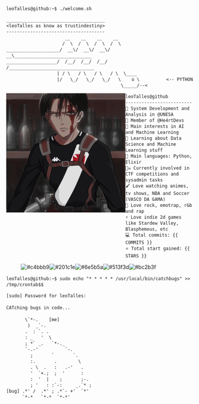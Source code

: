 ```console
leoTalles@github:~$ ./welcome.sh
```

```
_____________________________________
<leoTalles as know as trustindestiny>
------------------------------------- 
                      __    __    __    __
                     /  \  /  \  /  \  /  \
____________________/  __\/  __\/  __\/  __\_____________________________
___________________/  /__/  /__/  /__/  /________________________________
                   | / \   / \   / \   / \  \____
                   |/   \_/   \_/   \_/   \    o \          <-- PYTHON
                                           \_____/--<      
```

<img align="left" src="/img/levivasco.png" alt="@VascoAnime" width="320" /> 

```
leoTalles@github
-------------------------
🏫 System Development and Analysis in @UNESA
💖 Member of @He4rtDevs
🔎 Main interests in AI and Machine Learning
🌱 Learning about Data Science and Machine Learning stuff
🌟 Main languages: Python, Elixir
🏴‍☠️ Currently involved in CTF competitions and sysadmin tasks
🖌️ Love watching animes, tv shows, NBA and Soccer (VASCO DA GAMA)
🎵 Love rock, emotrap, r&b and rap
⚡ Love indie 2d games like Stardew Valley, Blasphemous, etc
💻 Total commits: {{ COMMITS }}
⭐ Total start gained: {{ STARS }}
```

<p align="left">
  &nbsp; &nbsp; &nbsp; &nbsp; &nbsp;
  <img alt="#c4bbb9" src="https://via.placeholder.com/15/c4bbb9/000000?text=+" width="25" height="20" /><img alt="#201c1e" src="https://via.placeholder.com/15/201c1e/000000?text=+" width="25" height="20" /><img alt="#6e5b5a" src="https://via.placeholder.com/15/6e5b5a/000000?text=+" width="25" height="20" /><img alt="#513f3d" src="https://via.placeholder.com/15/513f3d/000000?text=+" width="25" height="20" /><img alt="#bc2b3f" src="https://via.placeholder.com/15/bc2b3f/000000?text=+" width="25" height="20" />
</p>

```console
leoTalles@github:~$ sudo echo "* * * * * /usr/local/bin/catchbugs" >> /tmp/crontab$$
```

```
[sudo] Password for leoTalles:

CATching bugs in code...
                              
       \`*-.    [me]              
        )  _`-.                 
       .  : `. .                
       : _   '  \               
       ; *` _.   `*-._          
       `-.-'          `-.       
         ;       `       `.     
         :.       .        \    
         . \  .   :   .-'   .   
         '  `+.;  ;  '      :   
         :  '  |    ;       ;-. 
         ; '   : :`-:     _.`* ;
[bug] .*' /  .*' ; .*`- +'  `*' 
      `*-*   `*-*  `*-*'
```